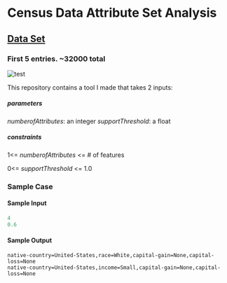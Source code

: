 # Census Data Attribute Set Analysis

## [Data Set](https://s3.amazonaws.com/istreet-questions-us-east-1/443605/census.csv)
### First 5 entries. ~32000 total
![test](http://puu.sh/EeDZd/350b3ccd7d.png)

This repository contains a tool I made that takes 2 inputs:
  
  ##### parameters
  _numberofAttributes_: an integer
  _supportThreshold_: a float
  
  ##### constraints
  1<= _numberofAttributes_ <= # of features
  
  0<= _supportThreshold_ <= 1.0

### Sample Case

#### Sample Input

```python
4
0.6
```
#### Sample Output
```
native-country=United-States,race=White,capital-gain=None,capital-loss=None
native-country=United-States,income=Small,capital-gain=None,capital-loss=None
```

